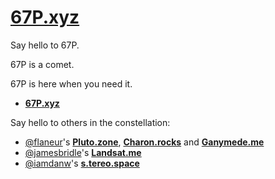 # [67P.xyz](http://67p.xyz)

Say hello to 67P.

67P is a comet.

67P is here when you need it.

 * **[67P.xyz](http://67p.xyz)**

Say hello to others in the constellation:

 * [@flaneur](https://twitter.com/flaneur/status/640529534576672768)'s **[Pluto.zone](http://pluto.zone)**, **[Charon.rocks](http://charon.rocks/)** and **[Ganymede.me](http://ganymede.me)**
 * [@jamesbridle](https://twitter.com/jamesbridle/status/641239965666516992)'s **[Landsat.me](http://landsat.me)**
 * [@iamdanw](https://twitter.com/iamdanw/status/643734787006595072)'s **[s.tereo.space](http://s.tereo.space)**
